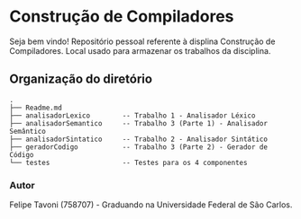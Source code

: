 # Construção de Compiladores

Seja bem vindo! Repositório pessoal referente à displina Construção de Compiladores. Local usado para armazenar os trabalhos da disciplina.

## Organização do diretório

```
.
├── Readme.md
├── analisadorLexico        -- Trabalho 1 - Analisador Léxico
├── analisadorSemantico     -- Trabalho 3 (Parte 1) - Analisador Semântico
├── analisadorSintatico     -- Trabalho 2 - Analisador Sintático
├── geradorCodigo           -- Trabalho 3 (Parte 2) - Gerador de Código
└── testes                  -- Testes para os 4 componentes
```

### Autor

Felipe Tavoni (758707) - Graduando na Universidade Federal de São Carlos.

